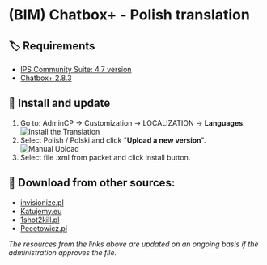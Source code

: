# (BIM) Chatbox+ - Polish translation

## 🏷️ Requirements

- [IPS Community Suite: 4.7 version](https://invisioncommunity.com/)
- [Chatbox+ 2.8.3](https://ipsappzone.com/file/1-chatbox/)

## 🧰 Install and update

1. Go to: AdminCP -> Customization -> LOCALIZATION -> **Languages**.  
   ![Install the Translation](https://files.axendev.net/github/lang/acpLang.png)
2. Select Polish / Polski and click "**Upload a new version**".  
   ![Manual Upload](https://files.axendev.net/github/lang/uploadNewVersion.png)
3. Select file .xml from packet and click install button.

## 🔌 Download from other sources:

- [invisionize.pl](https://forum.invisionize.pl/files/file/813-polish-translation-app-bim-chatbox/)
- [Katujemy.eu](https://katujemy.eu/topic/70491-spolszczenie-bim-chatbox-invision-community/)
- [1shot2kill.pl](https://1shot2kill.pl/topic/110345-spolszczenie-bim-chatbox-invision-community/)
- [Pecetowicz.pl](https://www.pecetowicz.pl/topic/spolszczenie-aplikacji-chatbox-invision-commnity-107936/)

_The resources from the links above are updated on an ongoing basis if the administration approves the file._
